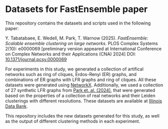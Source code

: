 # Datasets for FastEnsemble paper

This repository contains the datasets and scripts used in the following paper:

Y. Tabatabaee, E. Wedell, M. Park, T. Warnow (2025). *FastEnsemble: Scalable ensemble clustering on large networks*. PLOS Complex Systems 2(10): e0000069 [preliminary version appeared at International Conference on Complex Networks and their Applications (CNA) 2024] DOI: [10.1371/journal.pcsy.0000069](https://journals.plos.org/complexsystems/article?id=10.1371/journal.pcsy.0000069)

For experiments in this study, we generated a collection of artifical networks such as ring of cliques, Erdos-Renyi (ER) graphs, and combinations of ER graphs with LFR graphs and ring of cliques. All these datasets were generated using [NetworkX](https://networkx.org). Additionally, we used a collection of 27 synthetic LFR graphs from [Park et. al. (2024)](https://link.springer.com/chapter/10.1007/978-3-031-53499-7_1), that were generated based on the properties of a collection of real networks and their Leiden clusterings with different resolutions. These datasets are available at [Illinois Data Bank](https://databank.illinois.edu/datasets/IDB-6271968). 

This repository includes the new datasets generated for this study, as well as the output of different clustering methods in each experiment.
